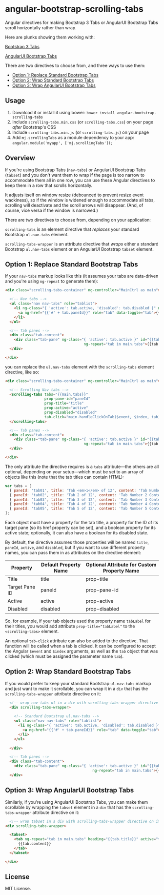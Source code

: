 angular-bootstrap-scrolling-tabs
================================

Angular directives for making Bootstrap 3 Tabs or AngularUI Bootstrap Tabs scroll horizontally rather than wrap.

Here are plunks showing them working with:

<a href="http://plnkr.co/edit/YhKiIhuAPkpAyacu6tuk?p=preview" target="_blank">Bootstrap 3 Tabs</a>

<a href="http://plnkr.co/edit/lWeQxxecKPudK7xlQxS3?p=preview" target="_blank">AngularUI Bootstrap Tabs</a>

There are two directives to choose from, and three ways to use them:
* [Option 1: Replace Standard Bootstrap Tabs](#opt1)
* [Option 2: Wrap Standard Bootstrap Tabs](#opt2)
* [Option 3: Wrap AngularUI Bootstrap Tabs](#opt3)



Usage
-----
1. Download it or install it using bower: `bower install angular-bootstrap-scrolling-tabs`
2. Include `scrolling-tabs.min.css` (or `scrolling-tabs.css`) on your page *after* Bootstrap's CSS
3. Include `scrolling-tabs.min.js` (or `scrolling-tabs.js`) on your page
4. Add `mj.scrollingTabs` as a module dependency to your app: `angular.module('myapp', ['mj.scrollingTabs']);`




Overview
--------
If you're using Bootstrap Tabs (`nav-tabs`) or AngularUI Bootstrap Tabs (`tabset`) and you don't want them to wrap if the page is too narrow to accommodate them all in one row, you can use these Angular directives to keep them in a row that scrolls horizontally.

It adjusts itself on window resize (debounced to prevent resize event wackiness), so if the window is widened enough to accommodate all tabs, scrolling will deactivate and the scroll arrows will disappear. (And, of course, vice versa if the window is narrowed.)

There are two directives to choose from, depending on your application:

`scrolling-tabs` is an element directive that *replaces* your standard Bootstrap `ul.nav-tabs` element.

`scrolling-tabs-wrapper` is an attribute directive that *wraps* either a standard Bootstrap `ul.nav-tabs` element or an AngularUI Bootstrap `tabset` element.


<a id="opt1"></a>Option 1: Replace Standard Bootstrap Tabs
-----------------------------------------

If your `nav-tabs` markup looks like this (it assumes your tabs are data-driven and you're using `ng-repeat` to generate them):
```html
<div class="scrolling-tabs-container" ng-controller="MainCtrl as main">

  <!-- Nav tabs -->
  <ul class="nav nav-tabs" role="tablist">
    <li ng-class="{ 'active': tab.active, 'disabled': tab.disabled }" ng-repeat="tab in main.tabs">
      <a ng-href="{{'#' + tab.paneId}}" role="tab" data-toggle="tab">{{tab.title}}</a>
    </li>
  </ul>

  <!-- Tab panes -->
  <div class="tab-content">
    <div class="tab-pane" ng-class="{ 'active': tab.active }" id="{{tab.paneId}}"
                                    ng-repeat="tab in main.tabs">{{tab.content}}</div>
  </div>

</div>
```

you can replace the `ul.nav-tabs` element with the `scrolling-tabs` element directive, like so:
```html
<div class="scrolling-tabs-container" ng-controller="MainCtrl as main">

  <!-- Scrolling Nav tabs -->
  <scrolling-tabs tabs="{{main.tabs}}"
                  prop-pane-id="paneId"
                  prop-title="title"
                  prop-active="active"
                  prop-disabled="disabled"
                  tab-click="main.handleClickOnTab($event, $index, tab);">
  </scrolling-tabs>

  <!-- Tab panes -->
  <div class="tab-content">
    <div class="tab-pane" ng-class="{ 'active': tab.active }" id="{{tab.paneId}}"
                                    ng-repeat="tab in main.tabs">{{tab.content}}</div>
  </div>

</div>
```


The only attribute the directive requires is a `tabs` attribute&mdash;the others are all optional, depending on your setup&mdash;which must be set to an array of objects like this (note that the tab titles can contain HTML):
```javascript
var tabs = [
  { paneId: 'tab01', title: 'Tab <em>1</em> of 12', content: 'Tab Number 1 Content', active: true, disabled: false },
  { paneId: 'tab02', title: 'Tab 2 of 12', content: 'Tab Number 2 Content', active: false, disabled: false },
  { paneId: 'tab03', title: 'Tab 3 of 12', content: 'Tab Number 3 Content', active: false, disabled: false },
  { paneId: 'tab04', title: 'Tab 4 of 12', content: 'Tab Number 4 Content', active: false, disabled: false },
  { paneId: 'tab05', title: 'Tab 5 of 12', content: 'Tab Number 5 Content', active: false, disabled: false }
];

```

Each object must have a property for the tab title, a property for the ID of its target pane (so its href property can be set), and a boolean property for its active state; optionally, it can also have a boolean for its disabled state.

By default, the directive assumes those properties will be named `title`, `paneId`, `active`, and `disabled`, but if you want to use different property names, you can pass them in as attributes on the directive element:


| Property | Default Property Name | Optional Attribute for Custom Property Name |
| -------- | ------------ | ----------------------- |
| Title    | title | prop-title |
| Target Pane ID | paneId | prop-pane-id |
| Active | active | prop-active |
| Disabled | disabled | prop-disabled |


So, for example, if your tab objects used the property name `tabLabel` for their titles, you would add attribute `prop-title="tabLabel"` to the `<scrolling-tabs>` element.


An optional `tab-click` attribute can also be added to the directive. That function will be called when a tab is clicked. It can be configured to accept the Angular `$event` and `$index` arguments, as well as the `tab` object that was clicked (which must be assigned the parameter name `tab`).



<a id="opt2"></a>Option 2: Wrap Standard Bootstrap Tabs
--------------------------------------

If you would prefer to keep your standard Bootstrap `ul.nav-tabs` markup and just want to make it scrollable, you can wrap it in a `div` that has the `scrolling-tabs-wrapper` attribute directive on it:

```html
  <!-- wrap nav-tabs ul in a div with scrolling-tabs-wrapper directive on it -->
  <div scrolling-tabs-wrapper>
  
    <!-- Standard Bootstrap ul.nav-tabs -->
    <ul class="nav nav-tabs" role="tablist">
      <li ng-class="{ 'active': tab.active, 'disabled': tab.disabled }" ng-repeat="tab in main.tabs">
        <a ng-href="{{'#' + tab.paneId}}" role="tab" data-toggle="tab">{{tab.title}}</a>
      </li>
    </ul>
    
  </div>

  <!-- Tab panes -->
  <div class="tab-content">
    <div class="tab-pane" ng-class="{ 'active': tab.active }" id="{{tab.paneId}}"
                                        ng-repeat="tab in main.tabs">{{tab.content}}</div>
  </div>
```



<a id="opt3"></a>Option 3: Wrap AngularUI Bootstrap Tabs
---------------------------------------

Similarly, if you're using AngularUI Bootstrap Tabs, you can make them scrollable by wrapping the `tabset` element in a `div` that has the `scrolling-tabs-wrapper` attribute directive on it:

```html
  <!-- wrap tabset in a div with scrolling-tabs-wrapper directive on it -->
<div scrolling-tabs-wrapper>

  <tabset>
    <tab ng-repeat="tab in main.tabs" heading="{{tab.title}}" active="tab.active" disabled="tab.disabled">
      {{tab.content}}
    </tab>
  </tabset>

</div>
```




License
-------
MIT License.
